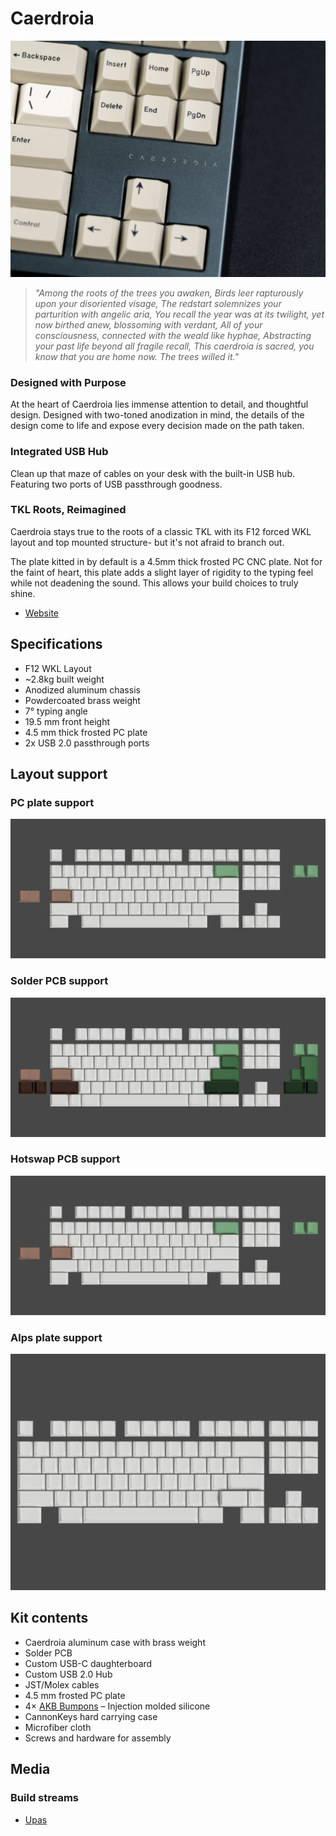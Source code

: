 # Caerdroia

[![AKB OGR](./images/Caerdroia.webp)](./images/Caerdroia.webp)

> _"Among the roots of the trees you awaken,_
> _Birds leer rapturously upon your disoriented visage,_
> _The redstart solemnizes your parturition with angelic aria,_
> _You recall the year was at its twilight, yet now birthed anew, blossoming with verdant,_
> _All of your consciousness, connected with the weald like hyphae,_
> _Abstracting your past life beyond all fragile recall,_
> _This caerdroia is sacred, you know that you are home now. The trees willed it."_

### Designed with Purpose
At the heart of Caerdroia lies immense attention to detail, and thoughtful design. Designed with two-toned anodization in mind, the details of the design come to life and expose every decision made on the path taken.

### Integrated USB Hub
Clean up that maze of cables on your desk with the built-in USB hub. Featuring two ports of USB passthrough goodness.

### TKL Roots, Reimagined
Caerdroia stays true to the roots of a classic TKL with its F12 forced WKL layout and top mounted structure- but it's not afraid to branch out.

The plate kitted in by default is a 4.5mm thick frosted PC CNC plate. Not for the faint of heart, this plate adds a slight layer of rigidity to the typing feel while not deadening the sound. This allows your build choices to truly shine.

* [Website](https://cannonkeys.com/products/caerdroia)

## Specifications

* F12 WKL Layout
* ~2.8kg built weight
* Anodized aluminum chassis
* Powdercoated brass weight
* 7° typing angle
* 19.5 mm front height
* 4.5 mm thick frosted PC plate
* 2x USB 2.0 passthrough ports

## Layout support

### PC plate support
[![PC plate support](./images/Caerdroia_Thick_Plate___HS_Support.webp)](./images/Caerdroia_Thick_Plate___HS_Support.webp)

### Solder PCB support
[![Solder PCB support](./images/Caerdroia_Solder_PCB_Support.webp)](./images/Caerdroia_Solder_PCB_Support.webp)

### Hotswap PCB support
[![Hotswap PCB support](./images/Caerdroia_Thick_Plate___HS_Support.webp)](./images/Caerdroia_Thick_Plate___HS_Support.webp)

### Alps plate support
[![Alps plate upport](./images/Caerdroia-alps-support.webp)](./images/Caerdroia-alps-support.webp)

## Kit contents

* Caerdroia aluminum case with brass weight
* Solder PCB
* Custom USB-C daughterboard
* Custom USB 2.0 Hub
* JST/Molex cables
* 4.5 mm frosted PC plate
* 4× [AKB Bumpons](https://github.com/akb-repos/feet) – Injection molded silicone
* CannonKeys hard carrying case
* Microfiber cloth
* Screws and hardware for assembly

## Media

### Build streams
* [Upas](https://www.twitch.tv/videos/2100305897)
